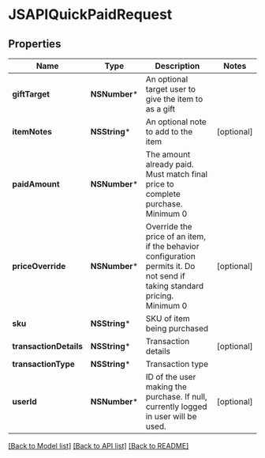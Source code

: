 # JSAPIQuickPaidRequest

## Properties
Name | Type | Description | Notes
------------ | ------------- | ------------- | -------------
**giftTarget** | **NSNumber*** | An optional target user to give the item to as a gift | 
**itemNotes** | **NSString*** | An optional note to add to the item | [optional] 
**paidAmount** | **NSNumber*** | The amount already paid. Must match final price to complete purchase. Minimum 0 | 
**priceOverride** | **NSNumber*** | Override the price of an item, if the behavior configuration permits it. Do not send if taking standard pricing. Minimum 0 | [optional] 
**sku** | **NSString*** | SKU of item being purchased | 
**transactionDetails** | **NSString*** | Transaction details | [optional] 
**transactionType** | **NSString*** | Transaction type | 
**userId** | **NSNumber*** | ID of the user making the purchase. If null, currently logged in user will be used. | [optional] 

[[Back to Model list]](../README.md#documentation-for-models) [[Back to API list]](../README.md#documentation-for-api-endpoints) [[Back to README]](../README.md)


